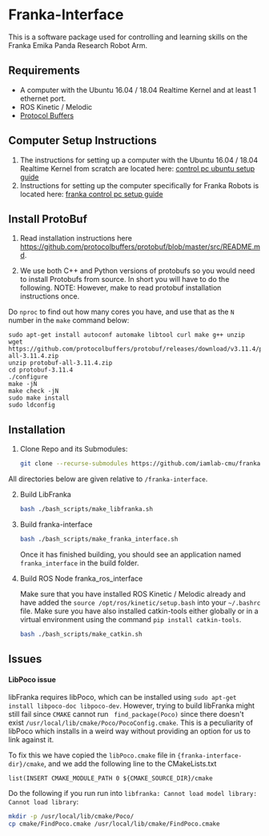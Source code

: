 # Franka-Interface

This is a software package used for controlling and learning skills on the Franka Emika Panda Research Robot Arm.

## Requirements

* A computer with the Ubuntu 16.04 / 18.04 Realtime Kernel and at least 1 ethernet port.
* ROS Kinetic / Melodic
* [Protocol Buffers](https://github.com/protocolbuffers/protobuf)

## Computer Setup Instructions

1. The instructions for setting up a computer with the Ubuntu 16.04 / 18.04 Realtime Kernel from scratch are located here: [control pc ubuntu setup guide](docs/control_pc_ubuntu_setup_guide.md)
2. Instructions for setting up the computer specifically for Franka Robots is located here: [franka control pc setup guide](docs/franka_control_pc_setup_guide.md)

## Install ProtoBuf

1. Read installation instructions here https://github.com/protocolbuffers/protobuf/blob/master/src/README.md.

2. We use both C++ and Python versions of protobufs so you would need to install Protobufs from source. In short you will have to do the following. NOTE: However, make to read protobuf installation instructions once.

Do `nproc` to find out how many cores you have, and use that as the `N` number in the `make` command below:

```shell
sudo apt-get install autoconf automake libtool curl make g++ unzip
wget https://github.com/protocolbuffers/protobuf/releases/download/v3.11.4/protobuf-all-3.11.4.zip
unzip protobuf-all-3.11.4.zip
cd protobuf-3.11.4
./configure
make -jN
make check -jN
sudo make install
sudo ldconfig
```

## Installation

1. Clone Repo and its Submodules:

   ```bash
   git clone --recurse-submodules https://github.com/iamlab-cmu/franka-interface.git
   ```
All directories below are given relative to `/franka-interface`.

2. Build LibFranka
   ```bash
   bash ./bash_scripts/make_libfranka.sh
   ```

3. Build franka-interface
   ```bash
   bash ./bash_scripts/make_franka_interface.sh
   ```
   Once it has finished building, you should see an application named `franka_interface` in the build folder.

4. Build ROS Node franka_ros_interface

   Make sure that you have installed ROS Kinetic / Melodic already and have added the `source /opt/ros/kinetic/setup.bash` into your `~/.bashrc` file. Make sure you have also installed catkin-tools either globally or in a virtual environment using the command `pip install catkin-tools`.

   ```bash
   bash ./bash_scripts/make_catkin.sh
   ```

## Issues

#### LibPoco issue

libFranka requires libPoco, which can be installed using `sudo apt-get install libpoco-doc libpoco-dev`. However, trying to build libFranka might still fail since `CMAKE` cannot run ` find_package(Poco)` since there doesn't exist `/usr/local/lib/cmake/Poco/PocoConfig.cmake`. This is a peculiarity of libPoco which installs in a weird way without providing an option for us to link against it. 

To fix this we have copied the `libPoco.cmake` file in `{franka-interface-dir}/cmake`, and we add the following line to the CMakeLists.txt

`list(INSERT CMAKE_MODULE_PATH 0 ${CMAKE_SOURCE_DIR}/cmake`

Do the following if you run run into `libfranka: Cannot load model library: Cannot load library`:

```sh
mkdir -p /usr/local/lib/cmake/Poco/
cp cmake/FindPoco.cmake /usr/local/lib/cmake/FindPoco.cmake
```

